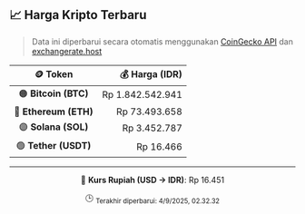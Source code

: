 

<!-- HARGA_KRIPTO -->
## 📈 Harga Kripto Terbaru

> Data ini diperbarui secara otomatis menggunakan [CoinGecko API](https://www.coingecko.com/) dan [exchangerate.host](https://exchangerate.host/)

<div align="center">

| 🪙 Token | 💰 Harga (IDR) |
|:------:|---------------:|
| 🟠 **Bitcoin (BTC)**   | Rp 1.842.542.941 |
| 🔵 **Ethereum (ETH)**  | Rp 73.493.658 |
| 🟣 **Solana (SOL)**    | Rp 3.452.787 |
| 🟢 **Tether (USDT)**   | Rp 16.466 |

---

💱 **Kurs Rupiah (USD → IDR)**: Rp 16.451

🕒 <sub>Terakhir diperbarui: 4/9/2025, 02.32.32</sub>

</div>
<!-- /HARGA_KRIPTO -->